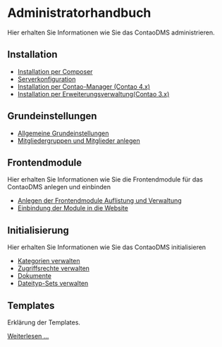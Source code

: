 # Administratorhandbuch

Hier erhalten Sie Informationen wie Sie das ContaoDMS administrieren.

## Installation

* [Installation per Composer](installation/README.md#installation-per-composer)
* [Serverkonfiguration](installation/README.md#serverkonfiguration)
* [Installation per Contao-Manager (Contao 4.x)](installation/README.md#installation-per-contao-manager)
* [Installation per Erweiterungsverwaltung(Contao 3.x)](installation/README.md#installation-per-erweiterungskatalog)


## Grundeinstellungen

* [Allgemeine Grundeinstellungen](settings/README.md#grundeinstellungen)
* [Mitgliedergruppen und Mitglieder anlegen](settings/README.md#mitgliedergruppen-und-mitglieder-anlegen)


## Frontendmodule

Hier erhalten Sie Informationen wie Sie die Frontendmodule für das ContaoDMS anlegen und einbinden

* [Anlegen der Frontendmodule Auflistung und Verwaltung](modules/#modules_1)
* [Einbindung der Module in die Website](modules/#modules_2)


## Initialisierung

Hier erhalten Sie Informationen wie Sie das ContaoDMS initialisieren

* [Kategorien verwalten](views/categories.md)
* [Zugriffsrechte verwalten](views/access_rights.md)
* [Dokumente](views/documents.md)
* [Dateityp-Sets verwalten](views/file_type_sets.md)


## Templates

Erklärung der Templates.

[Weiterlesen ...](templates/README.md)


